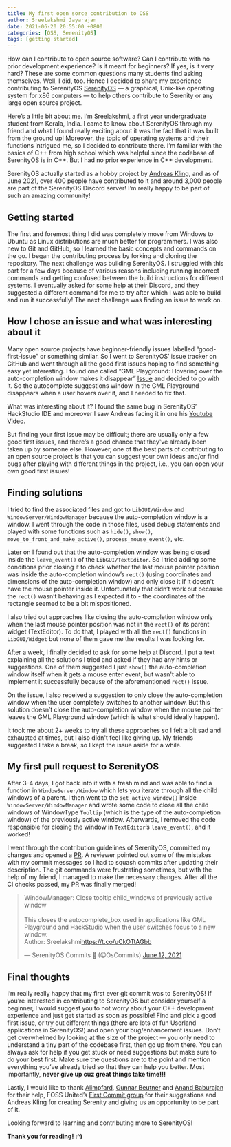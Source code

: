```yaml
---
title: My first open sorce contribution to OSS
author: Sreelakshmi Jayarajan
date: 2021-06-20 20:55:00 +0800
categories: [OSS, SerenityOS]
tags: [getting started]
---
```


How can I contribute to open source software? Can I contribute with no prior development experience? Is it meant for beginners? If yes, is it very hard? These are some common questions many students find asking themselves. Well, I did, too. Hence I decided to share my experience contributing to SerenityOS [SerenityOS] — a graphical, Unix-like operating system for x86 computers — to help others contribute to Serenity or any large open source project.

Here’s a little bit about me. I’m Sreelakshmi, a first year undergraduate student from Kerala, India. I came to know about SerenityOS through my friend and what I found really exciting about it was the fact that it was built from the ground up! Moreover, the topic of operating systems and their functions intrigued me, so I decided to contribute there. I’m familiar with the basics of C++ from high school which was helpful since the codebase of SerenityOS is in C++. But I had no prior experience in C++ development.

SerenityOS actually started as a hobby project by [Andreas Kling], and as of June 2021, over 400 people have contributed to it and around 3,000 people are part of the SerenityOS Discord server! I’m really happy to be part of such an amazing community! 

## Getting started

The first and foremost thing I did was completely move from Windows to Ubuntu as Linux distributions are much better for programmers. I was also new to Git and GitHub, so I learned the basic concepts and commands on the go. I began the contributing process by forking and cloning the repository. The next challenge was building SerenityOS. I struggled with this part for a few days because of various reasons including running incorrect commands and getting confused between the build instructions for different systems. I eventually asked for some help at their Discord, and they suggested a different command for me to try after which I was able to build and run it successfully! The next challenge was finding an issue to work on.

## How I chose an issue and what was interesting about it

Many open source projects have beginner-friendly issues labelled “good-first-issue” or something similar. So I went to SerenityOS’ issue tracker on GitHub and went through all the  good first issues hoping to find something easy yet interesting. I found one called “GML Playground: Hovering over the auto-completion window makes it disappear” [Issue] and decided to go with it. So the autocomplete suggestions window in the GML Playground disappears when a user hovers over it, and I needed to fix that.

What was interesting about it? I found the same bug in SerenityOS’ HackStudio IDE and moreover I saw Andreas facing it in one his [Youtube Video].

But finding your first issue may be difficult; there are usually only a few good first issues, and there’s a good chance that they've already been taken up by someone else. However, one of the best parts of contributing to an open source project is that you can suggest your own ideas and/or find bugs after playing with different things in the project, i.e., you can open your own good first issues!

## Finding solutions

I tried to find the associated files and got to `LibGUI/Window` and `WindowServer/WindowManager` because the auto-completion window is a window. I went through the code in those files, used debug statements and played with some functions such as `hide()`, `show()`, `move_to_front_and_make_active()`, `process_mouse_event()`, etc.

Later on I found out that the auto-completion window was being closed inside the `leave_event()` of the `LibGUI/TextEditor`. So I tried adding some conditions prior closing it to check whether the last mouse pointer position was inside the auto-completion window’s `rect()` (using coordinates and dimensions of the auto-completion window) and only close it if it doesn't have the mouse pointer inside it. Unfortunately that didn’t work out because the `rect()` wasn’t behaving as I expected it to - the coordinates of the rectangle seemed to be a bit mispositioned.

I also tried out approaches like closing the auto-completion window only when the last mouse pointer position was not in the `rect()` of its parent widget (TextEditor). To do that, I played with all the `rect()` functions in `LibGUI/Widget` but none of them gave me the results I was looking for.

After a week, I finally decided to ask for some help at Discord. I put a text explaining all the solutions I tried and asked if they had any hints or suggestions. One of them suggested I just `show()` the auto-completion window itself when it gets a mouse enter event, but wasn't able to implement it successfully because of the aforementioned `rect()` issue.

On the issue, I also received a suggestion to only close the auto-completion window when the user completely switches to another window. But this solution doesn’t close the auto-completion window when the mouse pointer leaves the GML Playground window (which is what should ideally happen).

It took me about 2+ weeks to try all these approaches so I felt a bit sad and exhausted at times, but I also didn't feel like giving up. My friends suggested I take a break, so I kept the issue aside for a while.

## My first pull request to SerenityOS

After 3-4 days, I got back into it with a fresh mind and was able to find a function in `WindowServer/Window` which lets you iterate through all the child windows of a parent. I then went to the `set_active_window()` inside `WindowServer/WindowManager` and wrote some code to close all the child windows of WindowType `Tooltip` (which is the type of the auto-completion window) of the previously active window. Afterwards, I removed the code responsible for closing the window in `TextEditor`’s `leave_event()`, and it worked!

I went through the contribution guidelines of SerenityOS, committed my changes and opened a [PR]. A reviewer pointed out some of the mistakes with my commit messages so I had to squash commits after updating their description. The git commands were frustrating sometimes, but with the help of my friend, I managed to make the necessary changes. After all the CI checks passed, my PR was finally merged! 

<blockquote class="twitter-tweet"><p lang="en" dir="ltr">WindowManager: Close tooltip child_windows of previously active window<br><br>This closes the autocomplete_box used in applications like GML<br>Playground and HackStudio when the user switches focus to a new window.<br>Author: Sreelakshmi<a href="https://t.co/uCkOTtAGbb">https://t.co/uCkOTtAGbb</a></p>&mdash; SerenityOS Commits 🐞 (@OsCommits) <a href="https://twitter.com/OsCommits/status/1403795357209923590?ref_src=twsrc%5Etfw">June 12, 2021</a></blockquote> 
 
 
## Final thoughts

I’m really really happy that my first ever git commit was to SerenityOS! If you’re interested in contributing to SerenityOS but consider yourself a beginner, I would suggest you to not worry about your C++ development experience and just get started as soon as possible! Find and pick a good first issue, or try out different things (there are lots of fun Userland applications in SerenityOS!) and open your bug/enhancement issues. Don’t get overwhelmed by looking at the size of the project — you only need to understand a tiny part of the codebase first, then go up from there. You can always ask for help if you get stuck or need suggestions but make sure to do your best first. Make sure the questions are to the point and mention everything you’ve already tried so that they can help you better. Most importantly, **never give up cuz great things take time!!!**

Lastly, I would like to thank [Alimpfard], [Gunnar Beutner] and [Anand Baburajan] for their help, FOSS United’s [First Commit group] for their suggestions and Andreas Kling for creating Serenity and giving us an opportunity to be part of it.

Looking forward to learning and contributing more to SerenityOS!

**Thank you for reading! :^)**

[SerenityOS]: http://serenityos.org/
[Issue]: https://github.com/SerenityOS/serenity/issues/7165
[Andreas Kling]: https://awesomekling.github.io/about/
[Youtube Video]: https://youtu.be/O3MtPgTUOC8?t=1373
[PR]: https://github.com/SerenityOS/serenity/pull/7992
[Alimpfard]: https://github.com/alimpfard
[Gunnar Beutner]: https://github.com/gunnarbeutner
[Anand Baburajan]: https://github.com/anandbaburajan
[First Commit group]: https://fossunited.org/first-commit























